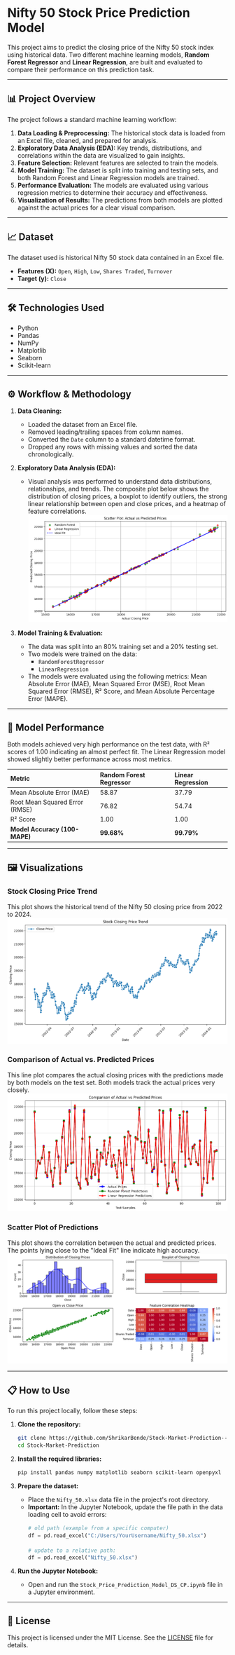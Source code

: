 # Nifty 50 Stock Price Prediction Model

This project aims to predict the closing price of the Nifty 50 stock index using historical data. Two different machine learning models, **Random Forest Regressor** and **Linear Regression**, are built and evaluated to compare their performance on this prediction task.

---

## 📊 Project Overview

The project follows a standard machine learning workflow:
1.  **Data Loading & Preprocessing:** The historical stock data is loaded from an Excel file, cleaned, and prepared for analysis.
2.  **Exploratory Data Analysis (EDA):** Key trends, distributions, and correlations within the data are visualized to gain insights.
3.  **Feature Selection:** Relevant features are selected to train the models.
4.  **Model Training:** The dataset is split into training and testing sets, and both Random Forest and Linear Regression models are trained.
5.  **Performance Evaluation:** The models are evaluated using various regression metrics to determine their accuracy and effectiveness.
6.  **Visualization of Results:** The predictions from both models are plotted against the actual prices for a clear visual comparison.

---

## 📈 Dataset

The dataset used is historical Nifty 50 stock data contained in an Excel file.

* **Features (X):** `Open`, `High`, `Low`, `Shares Traded`, `Turnover`
* **Target (y):** `Close`

---

## 🛠️ Technologies Used

* Python
* Pandas
* NumPy
* Matplotlib
* Seaborn
* Scikit-learn

---

## ⚙️ Workflow & Methodology

1.  **Data Cleaning:**
    * Loaded the dataset from an Excel file.
    * Removed leading/trailing spaces from column names.
    * Converted the `Date` column to a standard datetime format.
    * Dropped any rows with missing values and sorted the data chronologically.

2.  **Exploratory Data Analysis (EDA):**
    * Visual analysis was performed to understand data distributions, relationships, and trends. The composite plot below shows the distribution of closing prices, a boxplot to identify outliers, the strong linear relationship between open and close prices, and a heatmap of feature correlations.
    ![EDA Visualizations](stock-2.png)

3.  **Model Training & Evaluation:**
    * The data was split into an 80% training set and a 20% testing set.
    * Two models were trained on the data:
        * `RandomForestRegressor`
        * `LinearRegression`
    * The models were evaluated using the following metrics: Mean Absolute Error (MAE), Mean Squared Error (MSE), Root Mean Squared Error (RMSE), R² Score, and Mean Absolute Percentage Error (MAPE).

---

## 🚀 Model Performance

Both models achieved very high performance on the test data, with R² scores of 1.00 indicating an almost perfect fit. The Linear Regression model showed slightly better performance across most metrics.

| Metric                      | Random Forest Regressor | Linear Regression |
| :-------------------------- | :---------------------- | :---------------- |
| Mean Absolute Error (MAE)   | 58.87                   | 37.79             |
| Root Mean Squared Error (RMSE)| 76.82                   | 54.74             |
| R² Score                    | 1.00                    | 1.00              |
| **Model Accuracy (100-MAPE)** | **99.68%** | **99.79%** |

---

## 🖼️ Visualizations

### Stock Closing Price Trend
This plot shows the historical trend of the Nifty 50 closing price from 2022 to 2024.
![Stock Trend](stock-1.png)

### Comparison of Actual vs. Predicted Prices
This line plot compares the actual closing prices with the predictions made by both models on the test set. Both models track the actual prices very closely.
![Comparison Plot](stock-3.png)

### Scatter Plot of Predictions
This plot shows the correlation between the actual and predicted prices. The points lying close to the "Ideal Fit" line indicate high accuracy.
![Scatter Plot](stock-4.png)

---

## 📋 How to Use

To run this project locally, follow these steps:

1.  **Clone the repository:**
    ```bash
    git clone https://github.com/ShrikarBende/Stock-Market-Prediction--RandomForestRegressor.git
    cd Stock-Market-Prediction
    ```

2.  **Install the required libraries:**
    ```bash
    pip install pandas numpy matplotlib seaborn scikit-learn openpyxl
    ```

3.  **Prepare the dataset:**
    * Place the `Nifty_50.xlsx` data file in the project's root directory.
    * **Important:** In the Jupyter Notebook, update the file path in the data loading cell to avoid errors:
        ```python
        # old path (example from a specific computer)
        df = pd.read_excel("C:/Users/YourUsername/Nifty_50.xlsx")
        
        # update to a relative path:
        df = pd.read_excel("Nifty_50.xlsx")
        ```

4.  **Run the Jupyter Notebook:**
    * Open and run the `Stock_Price_Prediction_Model_DS_CP.ipynb` file in a Jupyter environment.

---

## 📜 License

This project is licensed under the MIT License. See the [LICENSE](LICENSE) file for details.
